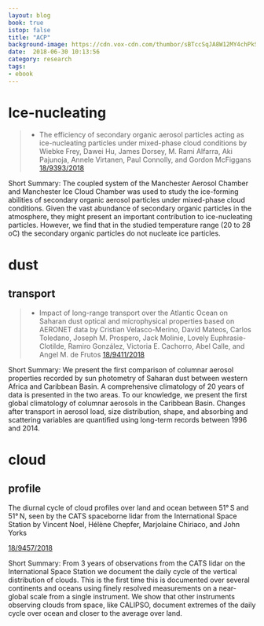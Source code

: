 ```yaml
---
layout: blog
book: true
istop: false
title: "ACP"
background-image: https://cdn.vox-cdn.com/thumbor/sBTccSqJA8W12MY4chPkSV9qjSU=/0x0:1920x1080/1820x1213/filters:focal(807x387:1113x693):format(webp)/cdn.vox-cdn.com/uploads/chorus_image/image/57280131/kindle_app_logo.0.jpg
date:  2018-06-30 10:13:56
category: research
tags:
- ebook
---
```


# Ice-nucleating

> * The efficiency of secondary organic aerosol particles acting as ice-nucleating particles under mixed-phase cloud conditions
by Wiebke Frey, Dawei Hu, James Dorsey, M. Rami Alfarra, Aki Pajunoja, Annele Virtanen, Paul Connolly, and Gordon McFiggans
<a href="https://www.atmos-chem-phys.net/18/9393/2018/" title="paper"> 18/9393/2018  </a>

Short Summary: The coupled system of the Manchester Aerosol Chamber and Manchester Ice Cloud Chamber was used to study the ice-forming abilities of secondary organic aerosol particles under mixed-phase cloud conditions. Given the vast abundance of secondary organic particles in the atmosphere, they might present an important contribution to ice-nucleating particles. However, we find that in the studied temperature range (20 to 28 oC) the secondary organic particles do not nucleate ice particles.

# dust

## transport

> * Impact of long-range transport over the Atlantic Ocean on Saharan dust optical and microphysical properties based on AERONET data
by Cristian Velasco-Merino, David Mateos, Carlos Toledano, Joseph M. Prospero, Jack Molinie, Lovely Euphrasie-Clotilde, Ramiro González, Victoria E. Cachorro, Abel Calle, and Angel M. de Frutos
<a href="https://www.atmos-chem-phys.net/18/9411/2018/" title="paper"> 18/9411/2018  </a>

Short Summary: We present the first comparison of columnar aerosol properties recorded by sun photometry of Saharan dust between western Africa and Caribbean Basin. A comprehensive climatology of 20 years of data is presented in the two areas. To our knowledge, we present the first global climatology of columnar aerosols in the Caribbean Basin. Changes after transport in aerosol load, size distribution, shape, and absorbing and scattering variables are quantified using long-term records between 1996 and 2014.


# cloud

## profile

The diurnal cycle of cloud profiles over land and ocean between 51° S and 51° N, seen by the CATS spaceborne lidar from the International Space Station
by Vincent Noel, Hélène Chepfer, Marjolaine Chiriaco, and John Yorks

<a href="https://www.atmos-chem-phys.net/18/9457/2018/" title="paper"> 18/9457/2018  </a>

Short Summary: From 3 years of observations from the CATS lidar on the International Space Station we document the daily cycle of the vertical distribution of clouds. 
This is the first time this is documented over several continents and oceans using finely resolved measurements on a near-global scale from a single instrument. 
We show that other instruments observing clouds from space, like CALIPSO, document extremes of the daily cycle over ocean and closer to the average over land.
